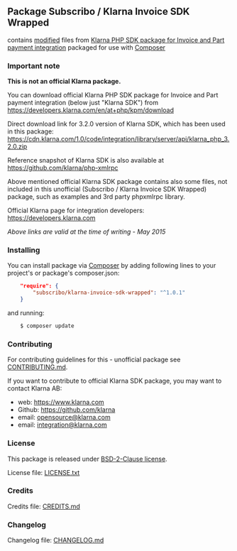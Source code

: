## Package Subscribo / Klarna Invoice SDK Wrapped

contains [modified](CHANGELOG.md) files from
[Klarna PHP SDK package for Invoice and Part payment integration](https://developers.klarna.com/en/at+php/kpm/download)
packaged for use with [Composer](https://getcomposer.org)

### Important note

**This is not an official Klarna package.**

You can download official Klarna PHP SDK package for Invoice and Part payment integration (below just "Klarna SDK")
from https://developers.klarna.com/en/at+php/kpm/download

Direct download link for 3.2.0 version of Klarna SDK, which has been used in this package:
https://cdn.klarna.com/1.0/code/integration/library/server/api/klarna_php_3.2.0.zip

Reference snapshot of Klarna SDK is also available at https://github.com/klarna/php-xmlrpc

Above mentioned official Klarna SDK package contains also some files,
not included in this unofficial (Subscribo / Klarna Invoice SDK Wrapped) package,
such as examples and 3rd party phpxmlrpc library.

Official Klarna page for integration developers: https://developers.klarna.com

*Above links are valid at the time of writing - May 2015*

### Installing

You can install package via [Composer](https://getcomposer.org)
by adding following lines to your project's or package's composer.json:

```json
    "require": {
        "subscribo/klarna-invoice-sdk-wrapped": "^1.0.1"
    }
```

and running:

```sh
    $ composer update
```

### Contributing

For contributing guidelines for this - unofficial package see [CONTRIBUTING.md](CONTRIBUTING.md).

If you want to contribute to official Klarna SDK package, you may want to contact Klarna AB:

* web: https://www.klarna.com
* Github: https://github.com/klarna
* email: opensource@klarna.com
* email: integration@klarna.com

### License

This package is released under [BSD-2-Clause license](http://opensource.org/licenses/BSD-2-Clause).

License file: [LICENSE.txt](LICENSE.txt)

### Credits

Credits file: [CREDITS.md](CREDITS.md)

### Changelog

Changelog file: [CHANGELOG.md](CHANGELOG.md)
